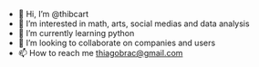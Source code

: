 - 👋 Hi, I’m @thibcart
- 👀 I’m interested in math, arts, social medias and data analysis
- 🌱 I’m currently learning python
- 💞️ I’m looking to collaborate on companies and users
- 📫 How to reach me thiagobrac@gmail.com 

<!---
thibcart/thibcart is a ✨ special ✨ repository because its `README.md` (this file) appears on your GitHub profile.
You can click the Preview link to take a look at your changes.
--->
